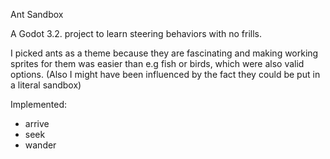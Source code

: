 Ant Sandbox

A Godot 3.2. project to learn steering behaviors with no frills.

I picked ants as a theme because they are fascinating and making working sprites for them was easier than e.g fish or birds, which were also valid options.
(Also I might have been influenced by the fact they could be put in a literal sandbox)

Implemented:

* arrive
* seek
* wander
